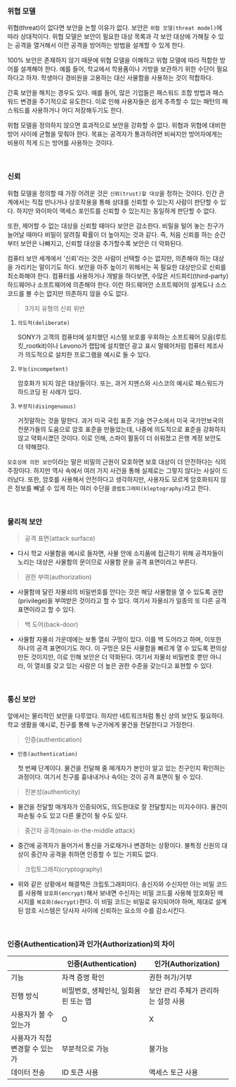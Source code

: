 ### 위협 모델
위협(threat)이 없다면 보안을 논할 이유가 없다. 보안은 `위협 모델(threat model)`에 따라 상대적이다. 위협 모델은 보안이 필요한 대상 목록과 각 보안 대상에 가해질 수 있는 공격을 열거해서 이런 공격을 방어하는 방법을 설계할 수 있게 한다.

100% 보안은 존재하지 않기 때문에 위협 모델을 이해하고 위협 모델에 따라 적합한 방어를 설계해야 한다. 예를 들어, 학교에서 학용품이나 가방을 보관하기 위한 수단이 필요하다고 하자. 학생마다 경비원을 고용하는 대신 사물함을 사용하는 것이 적합하다.

간혹 보안을 해치는 경우도 있다. 예를 들어, 많은 기업들은 패스워드 조합 방법과 패스워드 변경을 주기적으로 유도한다. 이로 인해 사용자들은 쉽게 추측할 수 있는 패턴의 패스워드를 사용하거나 어디 저장해두기도 한다.

위협 모델을 정의하지 않으면 효과적으로 보안을 강화할 수 없다. 위협과 위협에 대비한 방어 사이에 균형을 맞춰야 한다. 목표는 공격자가 통과하려면 비싸지만 방어자에게는 비용이 적게 드는 방어를 사용하는 것이다.

<br>

### 신뢰
위협 모델을 정의할 때 가장 어려운 것은 `신뢰(trust)할 대상`을 정하는 것이다. 인간 관계에서는 직접 만나거나 상호작용을 통해 상대를 신뢰할 수 있는지 사람이 판단할 수 있다. 하지만 와이파이 액세스 포인트를 신뢰할 수 있는지는 동일하게 판단할 수 없다.

또한, 제어할 수 없는 대상을 신뢰할 때마다 보안은 감소한다. 비밀을 털어 놓는 친구가 늘어날 때마다 비밀이 알려질 확률이 더 높아지는 것과 같다. 즉, 처음 신뢰를 하는 순간부터 보안은 나빠지고, 신뢰할 대상을 추가할수록 보안은 더 악화된다.

컴퓨터 보안 세계에서 '신뢰'라는 것은 사람이 선택할 수는 없지만, 의존해야 하는 대상을 가리키는 말이기도 하다. 보안을 아주 높이기 위해서는 꼭 필요한 대상만으로 신뢰를 최소화해야 한다. 컴퓨터를 사용하거나 개발을 하다보면, 수많은 서드파티(third-party) 하드웨어나 소프트웨어에 의존해야 한다. 이런 하드웨어안 소프트웨어의 설계도나 소스 코드를 볼 수는 없지만 의존하지 않을 수도 없다.

> 3가지 유형의 신뢰 위반

1. `의도적(deliberate)`
    
    SONY가 고객의 컴퓨터에 설치했던 시스템 보호를 우회하는 소프트웨어 모음(루트킷_rootkit)이나 Levono가 랩탑에 설치했던 광고 표시 멀웨어처럼 컴퓨터 제조사가 의도적으로 설치한 프로그램을 예시로 들 수 있다.
    
2. `무능(incompetent)`
    
    암호화가 되지 않은 대상들이다. 또는, 과거 지멘스와 시스코의 예시로 패스워드가 하드코딩 된 사례가 있다.
    
3. `부정직(disingenuous)`
    
    거짓말하는 것을 말한다. 과거 미국 국립 표준 기술 연구소에서 미국 국가안보국의 전문가들의 도움으로 암호 표준을 만들었는데, 나중에 의도적으로 표준을 강화하지 않고 약화시켰던 것이다. 이로 인해, 스파이 활동이 더 쉬워졌고 은행 계정 보안도 더 약해졌다.

`모호성에 의한 보안`이라는 말은 비밀의 근원이 모호하면 보호 대상이 더 안전하다는 식의 주장이다. 하지만 역사 속에서 여러 가지 사건을 통해 실제로는 그렇지 않다는 사실이 드러났다. 또한, 암호를 사용해서 안전하다고 생각하지만, 사용자도 모르게 암호화되지 않은 정보를 빼낼 수 있게 하는 여러 수단을 `클렙토그래피(kleptography)`라고 한다.

<br>

### 물리적 보안

> 공격 표면(attack surface)

- 다시 학교 사물함을 예시로 들자면, 사물 안에 소지품에 접근하기 위해 공격자들이 노리는 대상은 사물함의 문이므로 사물함 문을 공격 표면이라고 부른다.

> 권한 부여(authorization)

- 사물함에 달린 자물쇠의 비밀번호를 안다는 것은 해당 사물함을 열 수 있도록 권한(privilege)을 부여받은 것이라고 할 수 있다. 여기서 자물쇠가 일종의 또 다른 공격 표면이라고 할 수 있다.

> 백 도어(back-door)

- 사물함 자물쇠 가운데에는 보통 열쇠 구멍이 있다. 이를 백 도어라고 하며, 이또한 하나의 공격 표면이기도 하다. 이 구멍은 모든 사물함을 빠르게 열 수 있도록 편의상 만든 것이지만, 이로 인해 보안은 더 약화된다. 여기서 자물쇠 비밀번호 뿐만 아니라, 이 열쇠를 갖고 있는 사람은 더 높은 권한 수준을 갖는다고 표현할 수 있다.

<br>

### 통신 보안

앞에서는 물리적인 보안을 다루었다. 하지만 네트워크처럼 통신 상의 보안도 필요하다. 학교 생활을 예시로, 친구를 통해 누군가에게 물건을 전달한다고 가정한다.

> 인증(authentication)

- `인증(authentication)`
    
    첫 번째 단계이다. 물건을 전달해 줄 매개자가 본인이 알고 있는 친구인지 확인하는 과정이다. 여기서 친구를 흉내내거나 속이는 것이 공격 표면이 될 수 있다.
    

> 진본성(authenticity)

- 물건을 전달할 매개자가 인증되어도, 의도한대로 잘 전달할지는 미지수이다. 물건이 파손될 수도 있고 다른 물건이 될 수도 있다.

> 중간자 공격(main-in-the-middle attack)

- 중간에 공격자가 들어가서 통신을 가로채거나 변경하는 상황이다. 불특정 신원의 대상이 중간자 공격을 취하면 인증할 수 있는 기회도 없다.

> 크립토그래피(cryptography)

- 위와 같은 상황에서 해결책은 크립토그래피이다. 송신자와 수신자만 아는 비밀 코드를 사용해 `암호화(encrypt)`해서 보내면 수신자는 비밀 코드를 사용해 암호화된 메시지를 `복호화(decrypt)`한다. 이 비밀 코드는 비밀로 유지되어야 하며, 제대로 설계된 암호 시스템은 당사자 사이에 신뢰하는 요소의 수를 감소시킨다.

<br>

### 인증(Authentication)과 인가(Authorization)의 차이

|  | 인증(Authentication) | 인가(Authorization) |
| --- | --- | --- |
| 기능 | 자격 증명 확인 | 권한 허가/거부 |
| 진행 방식 | 비밀번호, 생체인식, 일회용 핀 또는 앱 | 보안 관리 주체가 관리하는 설정 사용 |
| 사용자가 볼 수 있는가 | O | X |
| 사용자가 직접 변경할 수 있는가 | 부분적으로 가능 | 불가능 |
| 데이터 전송 | ID 토큰 사용 | 액세스 토근 사용 |